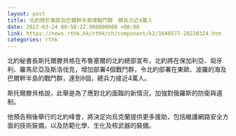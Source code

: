 ```yaml
---
layout: post
title: 北約將於東歐及巴爾幹半島增戰鬥群　總兵力近4萬人
date: 2022-03-24 00:58:22.000000000 +08:00
link: https://news.rthk.hk/rthk/ch/component/k2/1640577-20220324.htm
categories: rthk
---
```


北約秘書長斯托爾滕貝格在布魯塞爾的北約總部宣布，北約將在保加利亞、匈牙利、羅馬尼亞及斯洛伐克，增加部署4個戰鬥群，令北約部署在東歐、波羅的海及巴爾幹半島的戰鬥群，達到8個，總兵力接近4萬人。

斯托爾滕貝格說，此舉是為了應對北約面臨的新情況，加強對俄羅斯的防衛與遏制。

他預告稍後舉行的北約峰會，將決定向烏克蘭提供更多援助，包括維護網路安全方面的技術裝備，以及防範化學、生化及核武器的裝備。
